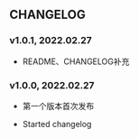 CHANGELOG
---------

### v1.0.1, 2022.02.27

* README、CHANGELOG补充

### v1.0.0, 2022.02.27

* 第一个版本首次发布

* Started changelog
